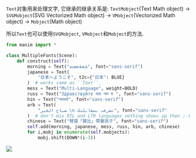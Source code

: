 `Text`对象用来处理文字, 它继承的继承关系是:
`TextMobject`(Text Math object) -> `SVGMobject`(SVG Vectorized Math object) -> `VMobject`(Vectorized Math object) -> `Mobject`(Math object)

所以`Text`也可以使用`SVGMobject`, `VMobject`和`Mobject`的方法.




```python
from manim import *

class MultipleFonts(Scene):
    def construct(self):
        morning = Text("வணக்கம்", font="sans-serif")
        japanese = Text(
            "日本へようこそ", t2c={"日本": BLUE}
        )  # works same as ``Text``.
        mess = Text("Multi-Language", weight=BOLD)
        russ = Text("Здравствуйте मस नम म ", font="sans-serif")
        hin = Text("नमस्ते", font="sans-serif")
        arb = Text(
            "صباح الخير \n تشرفت بمقابلتك", font="sans-serif"
        )  # don't mix RTL and LTR languages nothing shows up then ;-)
        chinese = Text("臂猿「黛比」帶著孩子", font="sans-serif")
        self.add(morning, japanese, mess, russ, hin, arb, chinese)
        for i,mobj in enumerate(self.mobjects):
            mobj.shift(DOWN*(i-3))
```
![](./manim_text/1.png)
